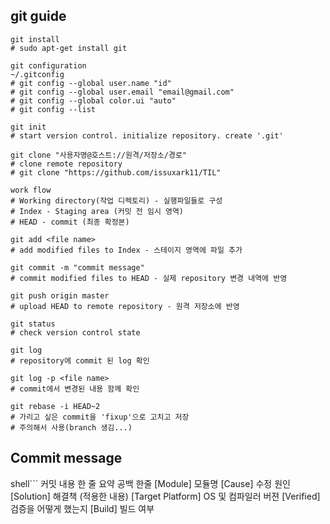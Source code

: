 ## git guide
```shell
git install
# sudo apt-get install git

git configuration
~/.gitconfig
# git config --global user.name "id"
# git config --global user.email "email@gmail.com"
# git config --global color.ui "auto"
# git config --list

git init
# start version control. initialize repository. create '.git' 

git clone "사용자명@호스트://원격/저장소/경로"
# clone remote repository
# git clone "https://github.com/issuxark11/TIL"

work flow
# Working directory(작업 디렉토리) - 실행파일들로 구성
# Index - Staging area (커밋 전 임시 영역)
# HEAD - commit (최종 확정본)

git add <file name>
# add modified files to Index - 스테이지 영역에 파일 추가

git commit -m "commit message"
# commit modified files to HEAD - 실제 repository 변경 내역에 반영

git push origin master
# upload HEAD to remote repository - 원격 저장소에 반영

git status
# check version control state

git log
# repository에 commit 된 log 확인

git log -p <file name>
# commit에서 변경된 내용 함께 확인

git rebase -i HEAD~2
# 가리고 싶은 commit을 'fixup'으로 고치고 저장
# 주의해서 사용(branch 생김...)
```

## Commit message
shell```
커밋 내용 한 줄 요약
공백 한줄 
[Module] 모듈명
[Cause] 수정 원인
[Solution] 해결책 (적용한 내용)
[Target Platform] OS 및 컴파일러 버젼
[Verified] 검증을 어떻게 했는지
[Build] 빌드 여부
```
